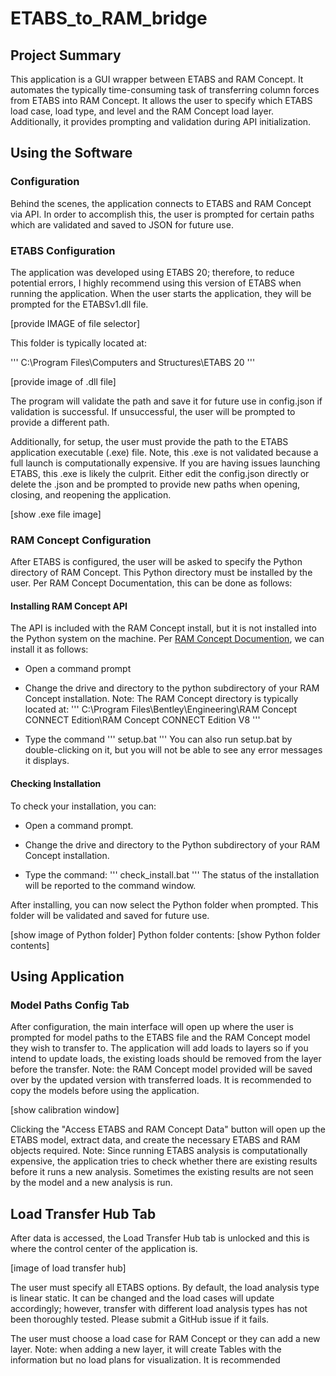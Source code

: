 # ETABS_to_RAM_bridge
## Project Summary
This application is a GUI wrapper between ETABS and RAM Concept. It automates the typically time-consuming task of transferring column forces from ETABS into RAM Concept. It allows the user to specify which ETABS load case, load type, and level and the RAM Concept load layer. Additionally, it provides prompting and validation during API initialization.

## Using the Software
### Configuration
Behind the scenes, the application connects to ETABS and RAM Concept via API. In order to accomplish this, the user is prompted for certain paths which are validated and saved to JSON for future use.

### ETABS Configuration
The application was developed using ETABS 20; therefore, to reduce potential errors, I highly recommend using this version of ETABS when running the application. When the user starts the application, they will be prompted for the ETABSv1.dll file.

[provide IMAGE of file selector]

This folder is typically located at:

'''
C:\Program Files\Computers and Structures\ETABS 20
'''

[provide image of .dll file]

The program will validate the path and save it for future use in config.json if validation is successful. If unsuccessful, the user will be prompted to provide a different path.

Additionally, for setup, the user must provide the path to the ETABS application executable (.exe) file. Note, this .exe is not validated because a full launch is computationally expensive. If you are having issues launching ETABS, this .exe is likely the culprit. Either edit the config.json directly or delete the .json and be prompted to provide new paths when opening, closing, and reopening the application.

[show .exe file image]

### RAM Concept Configuration
After ETABS is configured, the user will be asked to specify the Python directory of RAM Concept. This Python directory must be installed by the user. Per RAM Concept Documentation, this can be done as follows:

#### Installing RAM Concept API
The API is included with the RAM Concept install, but it is not installed into the Python system on the machine. Per [RAM Concept Documention](file:///C:/Program%20Files/Bentley/Engineering/RAM%20Concept%20CONNECT%20Edition/RAM%20Concept%20CONNECT%20Edition%20V8/python/docs/installing_the_api.html#installing-the-api), we can install it as follows:

* Open a command prompt

* Change the drive and directory to the python subdirectory of your RAM Concept installation.
Note: The RAM Concept directory is typically located at:
'''
C:\Program Files\Bentley\Engineering\RAM Concept CONNECT Edition\RAM Concept CONNECT Edition V8
'''

* Type the command
'''
setup.bat
'''
You can also run setup.bat by double-clicking on it, but you will not be able to see any error messages it displays.

#### Checking Installation
To check your installation, you can:

* Open a command prompt.

* Change the drive and directory to the Python subdirectory of your RAM Concept installation.
  
* Type the command:
'''
check_install.bat
'''
The status of the installation will be reported to the command window.

After installing, you can now select the Python folder when prompted. This folder will be validated and saved for future use.

[show image of Python folder]
Python folder contents:
[show Python folder contents]

## Using Application
### Model Paths Config Tab
After configuration, the main interface will open up where the user is prompted for model paths to the ETABS file and the RAM Concept model they wish to transfer to. The application will add loads to layers so if you intend to update loads, the existing loads should be removed from the layer before the transfer. Note: the RAM Concept model provided will be saved over by the updated version with transferred loads. It is recommended to copy the models before using the application.

[show calibration window]

Clicking the "Access ETABS and RAM Concept Data" button will open up the ETABS model, extract data, and create the necessary ETABS and RAM objects required.
Note: Since running ETABS analysis is computationally expensive, the application tries to check whether there are existing results before it runs a new analysis. Sometimes the existing results are not seen by the model and a new analysis is run.

## Load Transfer Hub Tab
After data is accessed, the Load Transfer Hub tab is unlocked and this is where the control center of the application is.

[image of load transfer hub]

The user must specify all ETABS options. By default, the load analysis type is linear static. It can be changed and the load cases will update accordingly; however, transfer with different load analysis types has not been thoroughly tested. Please submit a GitHub issue if it fails.

The user must choose a load case for RAM Concept or they can add a new layer. Note: when adding a new layer, it will create Tables with the information but no load plans for visualization. It is recommended
